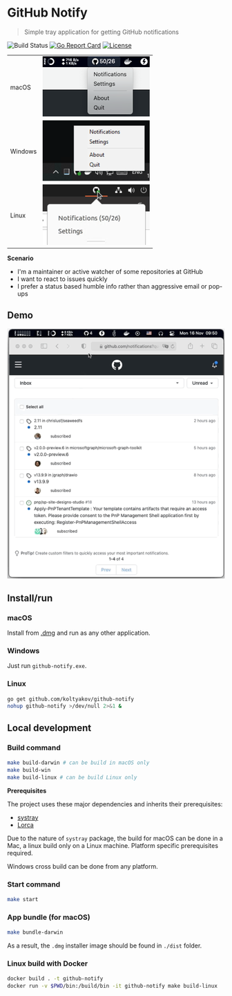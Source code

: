 # GitHub Notify

> Simple tray application for getting GitHub notifications

![Build Status](https://github.com/koltyakov/github-notify/workflows/Build/badge.svg?branch=master)
[![Go Report Card](https://goreportcard.com/badge/github.com/koltyakov/github-notify)](https://goreportcard.com/report/github.com/koltyakov/github-notify)
[![License](https://img.shields.io/github/license/koltyakov/github-notify.svg)](https://github.com/koltyakov/github-notify/blob/master/LICENSE)

| | |
|-|-|
| macOS | ![systray_macOS](./assets/systray_macOS.png) |
| Windows | ![systray_Windows](./assets/systray_Windows.png) |
| Linux | ![systray_Linux](./assets/systray_Linux.png) |

**Scenario**

- I'm a maintainer or active watcher of some repositories at GitHub
- I want to react to issues quickly
- I prefer a status based humble info rather than aggressive email or pop-ups

## Demo

![demo](./assets/demo.gif)

## Install/run

### macOS

Install from [.dmg](https://github.com/koltyakov/github-notify/releases) and run as any other application.

### Windows

Just run `github-notify.exe`.

### Linux

```bash
go get github.com/koltyakov/github-notify
nohup github-notify >/dev/null 2>&1 &
```

## Local development

### Build command

```bash
make build-darwin # can be build in macOS only
make build-win
make build-linux # can be build Linux only
```

**Prerequisites**

The project uses these major dependencies and inherits their prerequisites:

- [systray](https://github.com/getlantern/systray)
- [Lorca](https://github.com/zserge/lorca)

Due to the nature of `systray` package, the build for macOS can be done in a Mac, a linux build only on a Linux machine. Platform specific prerequisites required.

Windows cross build can be done from any platform.

### Start command

```bash
make start
```

### App bundle (for macOS)

```bash
make bundle-darwin
```

As a result, the `.dmg` installer image should be found in `./dist` folder.

### Linux build with Docker

```bash
docker build . -t github-notify
docker run -v $PWD/bin:/build/bin -it github-notify make build-linux
```